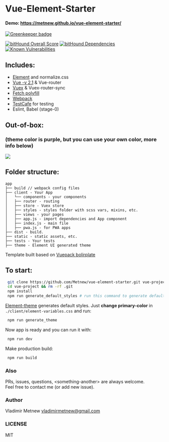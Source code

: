 # Vue-Element-Starter
#### Demo: https://metnew.github.io/vue-element-starter/

[![Greenkeeper badge](https://badges.greenkeeper.io/Metnew/vue-element-starter.svg)](https://greenkeeper.io/)

[![bitHound Overall Score](https://www.bithound.io/github/Metnew/vue-element-starter/badges/score.svg)](https://www.bithound.io/github/Metnew/vue-element-starter)
[![bitHound Dependencies](https://www.bithound.io/github/Metnew/vue-element-starter/badges/dependencies.svg)](https://www.bithound.io/github/Metnew/vue-element-starter/master/dependencies/npm)
[![Known Vulnerabilities](https://snyk.io/test/github/metnew/vue-element-starter/badge.svg)](https://snyk.io/test/github/metnew/vue-element-starter)
## Includes:

- [Element](http://element.eleme.io/#/en-US) and normalize.css
- [Vue -v 2.1](https://vuejs.org/) & Vue-router
- [Vuex](https://github.com/vuejs/vuex) & Vuex-router-sync
- [Fetch polyfill](https://www.npmjs.com/package/whatwg-fetch)
- [Webpack](https://webpack.github.io/)
- [TestCafe](https://testcafe.devexpress.com/) for testing
- Eslint, Babel (stage-0)

## Out-of-box:
### (theme color is purple, but you can use your own color, more info below)

![](https://github.com/Metnew/vue-element-starter/blob/gh-pages/screen.gif?raw=true)

## Folder structure:

```
app
├── build // webpack config files
├── client - Your App
│   └── components - your components
│   ├── router - routing
│   ├── store - Vuex store
│   ├── styles - styles folder with scss vars, mixins, etc.
│   ├── views - your pages
│   ├── app.js - import dependencies and App component
│   ├── index.js - main file
│   ├── pwa.js - for PWA apps
├── dist - build.
├── static - static assets, etc.
├── tests - Your tests
├── theme - Element UI generated theme
```

Template built based on [Vuepack bolirplate](https://github.com/egoist/vuepack)

## To start:

```bash
 git clone https://github.com/Metnew/vue-element-starter.git vue-project  
 cd vue-project && rm -rf .git
 npm install
 npm run generate_default_styles # run this command to generate default_styles for Element-theme
```

[Element-theme](https://www.npmjs.com/package/element-theme) generates default styles. Just **change primary-color** in `./client/element-variables.css` and run:

```bash
 npm run generate_theme
```

Now app is ready and you can run it with:

```bash
 npm run dev
```

Make production build:

```bash
 npm run build
```

### Also
PRs, issues, questions, \<something-another> are always welcome.     
Feel free to contact me (or add new issue).

### Author
Vladimir Metnew <vladimirmetnew@gmail.com>

### LICENSE
MIT
